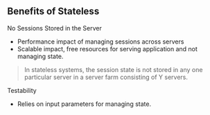 ##  Benefits of Stateless

No Sessions Stored in the Server
- Performance impact of managing sessions across servers
- Scalable impact, free resources for serving application and not managing state.

> In stateless systems, the session state is not stored in any one particular server in a server farm consisting of Y servers.

Testability
- Relies on input parameters for managing state.

